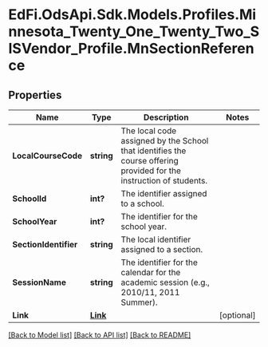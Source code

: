 # EdFi.OdsApi.Sdk.Models.Profiles.Minnesota_Twenty_One_Twenty_Two_SISVendor_Profile.MnSectionReference
## Properties

Name | Type | Description | Notes
------------ | ------------- | ------------- | -------------
**LocalCourseCode** | **string** | The local code assigned by the School that identifies the course offering provided for the instruction of students. | 
**SchoolId** | **int?** | The identifier assigned to a school. | 
**SchoolYear** | **int?** | The identifier for the school year. | 
**SectionIdentifier** | **string** | The local identifier assigned to a section. | 
**SessionName** | **string** | The identifier for the calendar for the academic session (e.g., 2010/11, 2011 Summer). | 
**Link** | [**Link**](Link.md) |  | [optional] 

[[Back to Model list]](../README.md#documentation-for-models) [[Back to API list]](../README.md#documentation-for-api-endpoints) [[Back to README]](../README.md)

